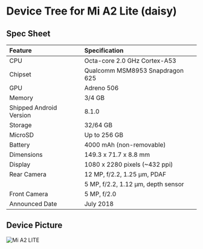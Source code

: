 # Device Tree for Mi A2 Lite (daisy)

## Spec Sheet

| Feature                 | Specification                     |
| :---------------------- | :-------------------------------- |
| CPU                     | Octa-core 2.0 GHz Cortex-A53      |
| Chipset                 | Qualcomm MSM8953 Snapdragon 625   |
| GPU                     | Adreno 506                        |
| Memory                  | 3/4 GB                            |
| Shipped Android Version | 8.1.0                             |
| Storage                 | 32/64 GB                          |
| MicroSD                 | Up to 256 GB                      |
| Battery                 | 4000 mAh (non-removable)          |
| Dimensions              | 149.3 x 71.7 x 8.8 mm             |
| Display                 | 1080 x 2280 pixels (~432 ppi)     |
| Rear Camera             | 12 MP, f/2.2, 1.25 μm, PDAF       |
|                         | 5 MP, f/2.2, 1.12 μm, depth sensor|
| Front Camera            | 5 MP, f/2.0                       |
| Announced Date          | July 2018                         |

## Device Picture

![Mi A2 LITE](https://user-images.githubusercontent.com/38920222/50853599-819a1a80-1337-11e9-9052-106200751577.jpg "Mi A2 LITE")
